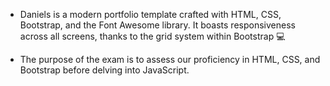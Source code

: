- Daniels is a modern portfolio template crafted with HTML, CSS, Bootstrap, and the Font Awesome library. It boasts responsiveness across all screens, thanks to the grid system within Bootstrap 💻

- The purpose of the exam is to assess our proficiency in HTML, CSS, and Bootstrap before delving into JavaScript.
